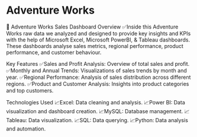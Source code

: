 # Adventure Works

🛑 Adventure Works Sales Dashboard
Overview
✅Inside this Adventure Works raw data we analyzed and designed to provide key insights and KPIs with the help of Microsoft Excel, Microsoft PowerBI, & Tableau dashboards. These dashboards analyse sales metrics, regional performance, product performance, and customer behaviour.

Key Features
✅Sales and Profit Analysis: Overview of total sales and profit.
✅Monthly and Annual Trends: Visualizations of sales trends by month and year.
✅Regional Performance: Analysis of sales distribution across different regions.
✅Product and Customer Analysis: Insights into product categories and top customers.

Technologies Used
📈Excel: Data cleaning and analysis.
📈Power BI: Data visualization and dashboard creation.
📈MySQL: Database management.
📈Tableau: Data visualization.
📈SQL: Data querying.
📈Python: Data analysis and automation.






